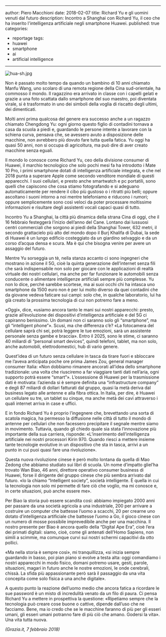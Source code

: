 
---
author: Piero Macchioni
date: 2018-02-07
title: Richard Yu e gli uomini venuti dal futuro
description: Incontro a Shanghai con Richard Yu, il ceo che ha inserito l'intelligenza artificiale negli smartphone Huawei.
published: true
categories:
- reportage
tags:
- huawei
- smartphone
- ai
- artificial intelligence
---

![hua-sh.jpg](/images/vault/hua-sh.jpg)

Non è passato molto tempo da quando un bambino di 10 anni chiamato Manfu Wang, uno scolaro di una remota regione della Cina sud-orientale, ha commosso il mondo. Il ragazzino era arrivato in classe con i capelli gelati e grazie a una foto scattata dallo smartphone del suo maestro, poi diventata virale, si è trasformato in uno dei simboli della voglia di riscatto degli ultimi, dei dimenticati. 

Molti anni prima qualcosa del genere era successo anche a un ragazzo chiamato Chengdong Yu: ogni giorno questo figlio di contadini tornava a casa da scuola a piedi e, guardando le persone intente a lavorare con la schiena curva, pensava che, se avessero avuto a disposizione delle macchine, non avrebbero più dovuto fare tutta quella fatica. Yu oggi ha quasi 50 anni, non si occupa di agricoltura, ma può dire di aver creato macchine senza eguali. 

Il mondo lo conosce come Richard Yu, ceo della divisione consumer di Huawei, il marchio tecnologico che solo pochi mesi fa ha introdotto i Mate 10 Pro, i primi smartphone dotati di intelligenza artificiale integrata, e che nel 2018 punta a superare Apple come secondo venditore mondiale di questi apparecchi. I suoi cellulari, e presto anche smartwatch e pc portatili, sono quelli che capiscono che cosa stiamo fotografando e si adeguano automaticamente per rendere il cibo più gustoso o i ritratti più belli; oppure ascoltano i suoni intorno a noi mentre telefoniamo e riducono i rumori; oppure semplicemente sono così veloci da poter processare moltissime informazioni e risultare degli assistenti vocali capaci quasi di tutto.   

Incontro Yu a Shanghai, la città più dinamica della strana Cina di oggi, che il 16 febbraio festeggerà l’inizio dell’anno del Cane. Lontano dai lussuosi centri commerciali che sorgono ai piedi della Shanghai Tower, 632 metri, il secondo grattacielo più alto del mondo dopo il Burj Khalifa di Dubai, la sede di Huawei è un lungo edificio costeggiato da un giardino selvaggio e da un corso d’acqua densa e scura. Ma è qui che bisogna venire per avere un assaggio del futuro. 

Mentre Yu sorseggia un tè, nella stanza accanto ci sono ingegneri che mostrano in azione il 5G, cioè la quinta generazione dell’internet senza fili che sarà indispensabile non solo per giocare con le applicazioni di realtà virtuale dei nostri cellulari, ma anche per far funzionare le automobili senza conducente o alimentare intelligenze artificiali sempre più complesse. Yu non lo dice, perché sarebbe scortese, ma ai suoi occhi chi ha intasca uno smartphone da 1500 euro non è per lui molto diverso da quei contadini che da giovane vedeva faticare sui campi: solo che, in qualche laboratorio, lui ha già creato la prossima tecnologia di cui non potremo fare a meno. 

«Oggi», dice, «usiamo ancora tanto le mani sui nostri apparecchi: presto, grazie all’evoluzione dei dispositivi d’intelligenza artificiale e del 5G ci capiranno benissimo. Un domani non ci saranno solo gli “smartphone”, ma gli “intelligent phone”». Scusi, ma che differenza c’è? «La fotocamera del cellulare saprà chi sei, potrà leggere le tue emozioni, sarà un assistente personale senza gambe e braccia». Entro il 2025, sono le stime, ci saranno 40 miliardi di “personal smart devices”, quindi telefoni, tablet, ma non solo, anche automobili, elettrodomestici, hub di vario genere. 

Quest’idea di un futuro senza cellulare in tasca da tirare fuori e sbloccare me l’aveva anticipata poche ore prima James Zou, general manager consumer Italia: «Non dobbiamo rimanere ancorati all’idea dello smartphone tradizionale: una volta che riusciremo a far viaggiare tanti dati nell’aria, ogni supporto potrà essere “smart”». L’ossessione di Huawei per la trasmissione dati è motivata: l’azienda si è sempre definita una “infrastructure company” e degli 87 miliardi di dollari fatturati dal gruppo, quasi la metà deriva dal business legato alle antenne e alla fibra ottica. In Italia, per dire, è Huawei un cellulare su tre, un tablet su cinque, ma anche metà dei cavi attraverso i quali internet arriva in case e uffici. 

E in fondo Richard Yu è proprio l’ingegnere che, brevettando una sorta di scatola magica, ha permesso la diffusione nelle città di tutto il mondo di antenne per cellulari che non facessero precipitare il segnale mentre siamo in movimento. Tuttavia, quando gli chiedo quale sia stata l’innovazione più importante della sua carriera, risponde: «L’inserimento dell’intelligenza artificiale nei nostri processori Kirin 970. Quando riesci a mettere insieme tante tecnologie evolutive in un dispositivo che sta in tasca, arrivi a un punto in cui puoi quasi fare una rivoluzione».

Questa nuova rivoluzione cinese è però molto lontana da quella di Mao Zedong che abbiamo studiato sui libri di scuola. Un nome d’impatto gliel’ha trovato Wan Biao, 46 anni, direttore operativo consumer business di Huawei, forse il dirigente del gruppo cinese che più sembra arrivato dal futuro. «Io la chiamo “Intelligent society”, società intelligente. È quella in cui la tecnologia non solo mi permette di fare ciò che voglio, ma mi conosce e, in certe situazioni, può anche essere me». 

Per Biao la storia può essere scandita così: abbiamo impiegato 2000 anni per passare da una società agricola a una industriale, 200 per arrivare a costruire un computer che battesse l’uomo a scacchi, 20 per crearne uno dotato d’intelligenza artificiale che battesse l’uomo a Go, il gioco cinese con un numero di mosse possibile imprevedibile anche per una macchina. Il nostro presente per Biao è ancora quello della “Digital Ape Era”, cioè l’era dei primati digitali: siamo, cioè, come gli antenati dell’Homo Sapiens, non simili a scimmie, ma comunque curvi sui nostri schermi capacitivi da otto pollici. 

«Ma nella storia è sempre così», mi tranquillizza, «si inizia sempre guardando in basso, poi pian piano si evolve a testa alta: oggi comandiamo i nostri apparecchi in modo fisico, domani potremo usare, gesti, parole, situazioni, magari in futuro anche le nostre emozioni, le onde cerebrali, chissà. La sfida più appassionante però sarà il passaggio da una vita concepita come solo fisica a una anche digitale».

A questo punto la reazione dell’uomo medio che ancora fatica a ricordare le sue password è un misto di incredulità venato da un filo di paura. Ci pensa Richard Yu a mettere in prospettiva la questione: «Ripetiamo sempre che la tecnologia può creare cose buone o cattive, dipende dall’uso che ne facciamo. Bene, ma io credo che se le macchine faranno di più per gli esseri umani, gli esseri umani potranno fare di più ciò che amano. Godersi la vita». Una vita tutta nuova.


<a class="fa fa-newspaper-o"></a><em> (Grazia.it, 7 febbraio 2018)</em></a>
